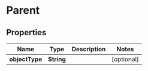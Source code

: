 

# Parent

## Properties

Name | Type | Description | Notes
------------ | ------------- | ------------- | -------------
**objectType** | **String** |  |  [optional]



